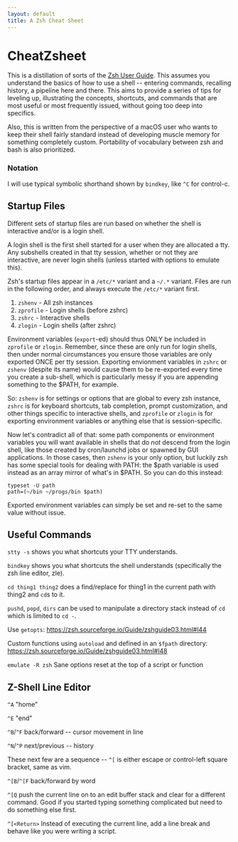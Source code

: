 ```yaml
---
layout: default
title: A Zsh Cheat Sheet
---
```


# CheatZsheet

This is a distillation of sorts of the [Zsh User Guide](https://zsh.sourceforge.io/Guide/).
This assumes you understand the basics of how to use a shell --
entering commands, recalling history, a pipeline here and there.
This aims to provide a series of tips for leveling up,
illustrating the concepts, shortcuts, and commands that are most useful
or most frequently issued, without going too deep into specifics.

Also, this is written from the perspective of a macOS user who wants to
keep their shell fairly standard instead of developing muscle memory
for something completely custom.
Portability of vocabulary between zsh and bash is also prioritized.

### Notation

I will use typical symbolic shorthand shown by `bindkey`, like `^C` for control-c.

## Startup Files

Different sets of startup files are run based on whether the shell
is interactive and/or is a login shell.

A login shell is the first shell started for a user when they are allocated a tty.
Any subshells created in that tty session, whether or not they are interactive,
are never login shells (unless started with options to emulate this).

Zsh's startup files appear in a `/etc/*` variant and a `~/.*` variant.
Files are run in the following order, and always execute the `/etc/*` variant first.

1. `zshenv` - All zsh instances
2. `zprofile` - Login shells (before zshrc)
3. `zshrc` - Interactive shells
4. `zlogin` - Login shells (after zshrc)

Environment variables (`export`-ed) should thus ONLY be included in `zprofile`
or `zlogin`.
Remember, since these are only run for login shells,
then under normal circumstances you ensure those variables are
only exported ONCE per tty session.
Exporting envionment variables in `zshrc` or `zshenv` (despite its name)
would cause them to be re-exported every time you create a sub-shell,
which is particularly messy if you are appending something to the $PATH,
for example.

So: `zshenv` is for settings or options that are global to every zsh instance,
`zshrc` is for keyboard shortcuts, tab completion, prompt customization,
and other things specific to interactive shells,
and `zprofile` or `zlogin` is for exporting environment variables or anything else
that is session-specific.

Now let's contradict all of that: some path components or environment variables
you will want available in shells that do _not_ descend from the login shell,
like those created by cron/launchd jobs or spawned by GUI applications.
In those cases, then `zshenv` is your only option,
but luckily zsh has some special tools for dealing with PATH:
the $path variable is used instead as an array mirror of what's in $PATH.
So you can do this instead:

```
typeset -U path
path=(~/bin ~/progs/bin $path)
```

Exported environment variables can simply be set and re-set to the same value
without issue.

## Useful Commands

`stty -s` shows you what shortcuts your TTY understands.

`bindkey` shows you what shortcuts the shell understands (specifically the zsh line editor, zle).

`cd thing1 thing2` does a find/replace for thing1 in the current path with thing2 and `cd`s to it.

`pushd`, `popd`, `dirs` can be used to manipulate a directory stack instead of `cd` which is limited to `cd -`.

Use `getopts`: https://zsh.sourceforge.io/Guide/zshguide03.html#l44

Custom functions using `autoload` and defined in an `$fpath` directory: https://zsh.sourceforge.io/Guide/zshguide03.html#l48

`emulate -R zsh` Sane options reset at the top of a script or function

## Z-Shell Line Editor

`^A` "home"

`^E` "end"

`^B`/`^F` back/forward -- cursor movement in line

`^N`/`^P` next/previous -- history

These next few are a sequence -- `^[` is either escape or control-left square bracket, same as vim.

`^[B`/`^[F` back/forward by word

`^[Q` push the current line on to an edit buffer stack and clear for a different command.
Good if you started typing something complicated but need to do something else first.

`^[<Return>` Instead of executing the current line, add a line break and behave like you were writing a script.